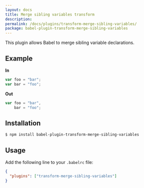 ```yaml
---
layout: docs
title: Merge sibling variables transform
description:
permalink: /docs/plugins/transform-merge-sibling-variables/
package: babel-plugin-transform-merge-sibling-variables
---
```


This plugin allows Babel to merge sibling variable declarations.

## Example

**In**

```javascript
var foo = "bar";
var bar = "foo";
```

**Out**

```javascript
var foo = "bar",
    bar = "foo";
```

## Installation

```sh
$ npm install babel-plugin-transform-merge-sibling-variables
```

## Usage

Add the following line to your `.babelrc` file:

```json
{
  "plugins": ["transform-merge-sibling-variables"]
}
```
